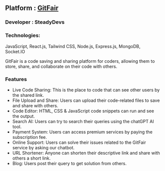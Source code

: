 ## Platform : [GitFair](https://gitfair.web.app)

### Developer : SteadyDevs

### Technologies:
JavaScript, React.js, Tailwind CSS, Node.js, Express.js, MongoDB, Socket.IO



GitFair is a code saving and sharing platform for coders, allowing them to store, share, and collaborate on their code with others.

### Features

* Live Code Sharing: This is the place to code that can see other users by the shared link.
* File Upload and Share: Users can upload their code-related files to save and share with others.
* Code Editor: HTML, CSS & JavaScript code snippets can run and see the output.
* Search AI: Users can try to search their queries using the chatGPT AI tool.
* Payment System: Users can access premium services by paying the subscription fee.
* Online Support: Users can solve their issues related to the GitFair service by asking our chatbot.
* URL Shortener: Anyone can shorten their descriptive link and share with others a short link.
* Blog: Users post their query to get solution from others.
